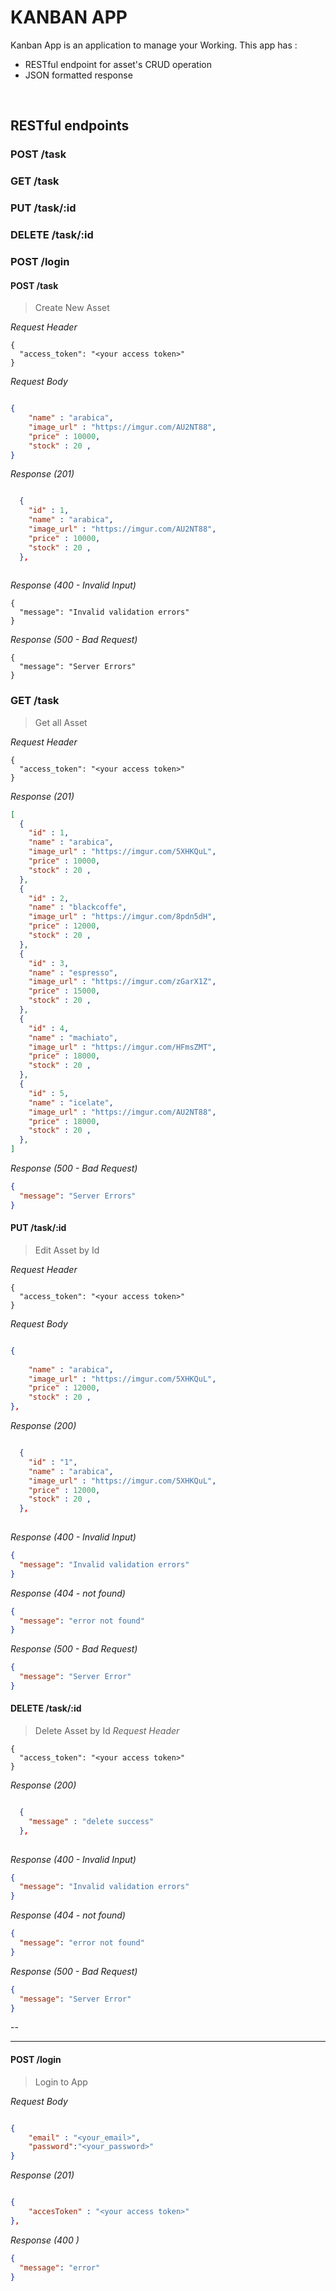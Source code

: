 # KANBAN APP
Kanban App is an application to manage your Working. This app has : 
* RESTful endpoint for asset's CRUD operation
* JSON formatted response

&nbsp;

## RESTful endpoints
### POST /task
### GET /task
### PUT /task/:id
### DELETE /task/:id
### POST /login

#### POST /task
> Create New Asset

_Request Header_
```
{
  "access_token": "<your access token>"
}
```

_Request Body_
```json

{
    "name" : "arabica",
    "image_url" : "https://imgur.com/AU2NT88",
    "price" : 10000,
    "stock" : 20 ,
}


```

_Response (201)_
```json

  {
    "id" : 1,
    "name" : "arabica",
    "image_url" : "https://imgur.com/AU2NT88",
    "price" : 10000,
    "stock" : 20 ,
  },
  

```

_Response (400 - Invalid Input)_
```
{
  "message": "Invalid validation errors"
}
```

_Response (500 - Bad Request)_
```
{
  "message": "Server Errors"
}
```



### GET /task
> Get all Asset

_Request Header_
```
{
  "access_token": "<your access token>"
}
```



_Response (201)_
```json
[
  {
    "id" : 1,
    "name" : "arabica",
    "image_url" : "https://imgur.com/5XHKQuL",
    "price" : 10000,
    "stock" : 20 ,
  },
  {
    "id" : 2,
    "name" : "blackcoffe",
    "image_url" : "https://imgur.com/8pdn5dH",
    "price" : 12000,
    "stock" : 20 ,
  },
  {
    "id" : 3,
    "name" : "espresso",
    "image_url" : "https://imgur.com/zGarX1Z",
    "price" : 15000,
    "stock" : 20 ,
  },
  {
    "id" : 4,
    "name" : "machiato",
    "image_url" : "https://imgur.com/HFmsZMT",
    "price" : 18000,
    "stock" : 20 ,
  },
  {
    "id" : 5,
    "name" : "icelate",
    "image_url" : "https://imgur.com/AU2NT88",
    "price" : 18000,
    "stock" : 20 ,
  },
]

```

_Response (500 - Bad Request)_
```json
{
  "message": "Server Errors"
}
```


#### PUT /task/:id
> Edit Asset by Id

_Request Header_
```
{
  "access_token": "<your access token>"
}
```

_Request Body_
```json

{
     
    "name" : "arabica",
    "image_url" : "https://imgur.com/5XHKQuL",
    "price" : 12000,
    "stock" : 20 ,
},

```

_Response (200)_
```json

  {
    "id" : "1",
    "name" : "arabica",
    "image_url" : "https://imgur.com/5XHKQuL",
    "price" : 12000,
    "stock" : 20 ,
  },
  

```

_Response (400 - Invalid Input)_
```json
{
  "message": "Invalid validation errors"
}
```
_Response (404 - not found)_
```json
{
  "message": "error not found"
}
```

_Response (500 - Bad Request)_
```json
{
  "message": "Server Error"
}
```


#### DELETE /task/:id
> Delete Asset by Id
_Request Header_
```
{
  "access_token": "<your access token>"
}
```


_Response (200)_
```json

  {
    "message" : "delete success"
  },
  

```

_Response (400 - Invalid Input)_
```json
{
  "message": "Invalid validation errors"
}
```
_Response (404 - not found)_
```json
{
  "message": "error not found"
}
```

_Response (500 - Bad Request)_
```json
{
  "message": "Server Error"
}
```

--


---
#### POST /login

> Login to App

_Request Body_
```json

{
    "email" : "<your_email>",
    "password":"<your_password>"  
}

```

_Response (201)_
```json

{
    "accesToken" : "<your access token>"
},


```

_Response (400 )_
```json
{
  "message": "error"
}
```



